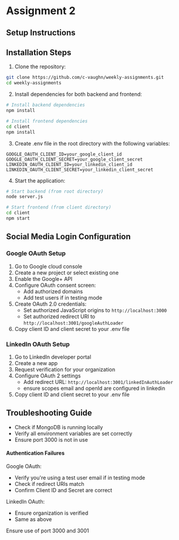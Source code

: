# Assignment 2

## Setup Instructions


## Installation Steps

1. Clone the repository:
```bash
git clone https://github.com/c-vaughn/weekly-assignments.git
cd weekly-assignments
```

2. Install dependencies for both backend and frontend:
```bash
# Install backend dependencies
npm install

# Install frontend dependencies
cd client
npm install
```

3. Create .env file in the root directory with the following variables:
```
GOOGLE_OAUTH_CLIENT_ID=your_google_client_id
GOOGLE_OAUTH_CLIENT_SECRET=your_google_client_secret
LINKEDIN_OAUTH_CLIENT_ID=your_linkedin_client_id
LINKEDIN_OAUTH_CLIENT_SECRET=your_linkedin_client_secret
```

4. Start the application:
```bash
# Start backend (from root directory)
node server.js

# Start frontend (from client directory)
cd client
npm start
```

## Social Media Login Configuration

### Google OAuth Setup
1. Go to Google cloud console
2. Create a new project or select existing one
3. Enable the Google+ API
4. Configure OAuth consent screen:
   - Add authorized domains
   - Add test users if in testing mode
5. Create OAuth 2.0 credentials:
   - Set authorized JavaScript origins to `http://localhost:3000`
   - Set authorized redirect URI to `http://localhost:3001/googleAuthLoader`
6. Copy client ID and client secret to your .env file

### LinkedIn OAuth Setup
1. Go to LinkedIn developer portal
2. Create a new app
3. Request verification for your organization
4. Configure OAuth 2 settings
   - Add redirect URL: `http://localhost:3001/linkedInAuthLoader`
   - ensure scopes email and openId are configured in linkedin
5. Copy client ID and client secret to your .env file

## Troubleshooting Guide


- Check if MongoDB is running locally
- Verify all environment variables are set correctly
- Ensure port 3000 is not in use

#### Authentication Failures
Google OAuth:
   - Verify you're using a test user email if in testing mode
   - Check if redirect URIs match
   - Confirm Client ID and Secret are correct

LinkedIn OAuth:
   - Ensure organization is verified
   - Same as above

Ensure use of port 3000 and 3001